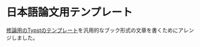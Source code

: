 # 日本語論文用テンプレート

[修論用のTypstのテンプレート](https://github.com/ut-khanlab/master_thesis_template_for_typst)を汎用的なブック形式の文章を書くためにアレンジしました。
